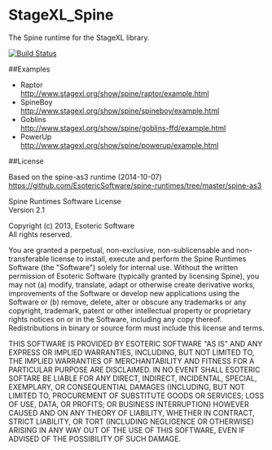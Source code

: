 StageXL_Spine
=============

The Spine runtime for the StageXL library.

[![Build Status](https://drone.io/github.com/bp74/StageXL_Spine/status.png)](https://drone.io/github.com/bp74/StageXL_Spine/latest)

##Examples

* Raptor <br/><http://www.stagexl.org/show/spine/raptor/example.html>
* SpineBoy <br/><http://www.stagexl.org/show/spine/spineboy/example.html>
* Goblins <br/><http://www.stagexl.org/show/spine/goblins-ffd/example.html>
* PowerUp <br/><http://www.stagexl.org/show/spine/powerup/example.html>

##License

Based on the spine-as3 runtime (2014-10-07)
<https://github.com/EsotericSoftware/spine-runtimes/tree/master/spine-as3>  
  
Spine Runtimes Software License   
Version 2.1  

Copyright (c) 2013, Esoteric Software    
All rights reserved.  
  
You are granted a perpetual, non-exclusive, non-sublicensable and
non-transferable license to install, execute and perform the Spine Runtimes
Software (the "Software") solely for internal use. Without the written
permission of Esoteric Software (typically granted by licensing Spine), you
may not (a) modify, translate, adapt or otherwise create derivative works,
improvements of the Software or develop new applications using the Software
or (b) remove, delete, alter or obscure any trademarks or any copyright,
trademark, patent or other intellectual property or proprietary rights
notices on or in the Software, including any copy thereof. Redistributions
in binary or source form must include this license and terms.   
  
THIS SOFTWARE IS PROVIDED BY ESOTERIC SOFTWARE "AS IS" AND ANY EXPRESS OR
IMPLIED WARRANTIES, INCLUDING, BUT NOT LIMITED TO, THE IMPLIED WARRANTIES OF
MERCHANTABILITY AND FITNESS FOR A PARTICULAR PURPOSE ARE DISCLAIMED. IN NO
EVENT SHALL ESOTERIC SOFTARE BE LIABLE FOR ANY DIRECT, INDIRECT, INCIDENTAL,
SPECIAL, EXEMPLARY, OR CONSEQUENTIAL DAMAGES (INCLUDING, BUT NOT LIMITED TO,
PROCUREMENT OF SUBSTITUTE GOODS OR SERVICES; LOSS OF USE, DATA, OR PROFITS;
OR BUSINESS INTERRUPTION) HOWEVER CAUSED AND ON ANY THEORY OF LIABILITY,
WHETHER IN CONTRACT, STRICT LIABILITY, OR TORT (INCLUDING NEGLIGENCE OR
OTHERWISE) ARISING IN ANY WAY OUT OF THE USE OF THIS SOFTWARE, EVEN IF
ADVISED OF THE POSSIBILITY OF SUCH DAMAGE.

